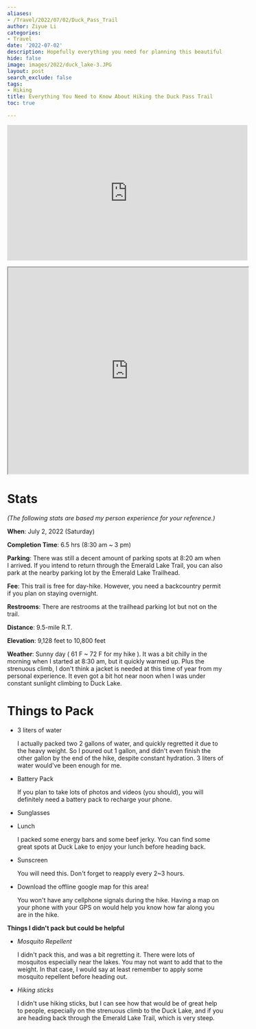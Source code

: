```yaml
---
aliases:
- /Travel/2022/07/02/Duck_Pass_Trail
author: Ziyue Li
categories:
- Travel
date: '2022-07-02'
description: Hopefully everything you need for planning this beautiful hike.
hide: false
image: images/2022/duck_lake-3.JPG
layout: post
search_exclude: false
tags:
- Hiking
title: Everything You Need to Know About Hiking the Duck Pass Trail
toc: true

---
```


<p align="center">
<iframe width="560" height="315" src="https://www.youtube.com/embed/-ot_spOmSYw" title="YouTube video player" frameborder="0" allow="accelerometer; autoplay; clipboard-write; encrypted-media; gyroscope; picture-in-picture" allowfullscreen></iframe>
</p>

<p align="center">
<iframe src="https://www.google.com/maps/d/u/2/embed?mid=1M6l2ixFe1cscCMejtJgwl2OIu28fRg8&ehbc=2E312F" width="560" height="480"></iframe>
</p>


# Stats

*(The following stats are based my person experience for your reference.)*

**When**: July 2, 2022 (Saturday)

**Completion Time**: 6.5 hrs (8:30 am ~ 3 pm)

**Parking**: There was still a decent amount of parking spots at 8:20 am when I arrived. If you intend to return through the Emerald Lake Trail, you can also park at the nearby parking lot by the Emerald Lake Trailhead.

**Fee**:
This trail is free for day-hike. However, you need a backcountry permit if you plan on staying overnight.

**Restrooms**:
There are restrooms at the trailhead parking lot but not on the trail.

**Distance**:
9.5-mile R.T.

**Elevation**:
9,128 feet to 10,800 feet

**Weather**:
Sunny day ( 61 F ~ 72 F for my hike ). It was a bit chilly in the morning when I started at 8:30 am, but it quickly warmed up. Plus the strenuous climb, I don't think a jacket is needed at this time of year from my personal experience. It even got a bit hot near noon when I was under constant sunlight climbing to Duck Lake.

# Things to Pack

- 3 liters of water

  I actually packed two 2 gallons of water, and quickly regretted it due to the heavy weight. So I poured out 1 gallon, and didn't even finish the other gallon by the end of the hike, despite constant hydration. 3 liters of water would've been enough for me.

- Battery Pack

  If you plan to take lots of photos and videos (you should), you will definitely need a battery pack to recharge your phone.

- Sunglasses

- Lunch

  I packed some energy bars and some beef jerky. You can find some great spots at Duck Lake to enjoy your lunch before heading back.

- Sunscreen

  You will need this. Don't forget to reapply every 2~3 hours.


- Download the offline google map for this area!

  You won't have any cellphone signals during the hike. Having a map on your phone with your GPS on would help you know how far along you are in the hike.

**Things I didn't pack but could be helpful**

- *Mosquito Repellent*

  I didn't pack this, and was a bit regretting it. There were lots of mosquitos especially near the lakes. You may not want to add that to the weight. In that case, I would say at least remember to apply some mosquito repellent before heading out.

- *Hiking sticks*

  I didn't use hiking sticks, but I can see how that would be of great help to people, especially on the strenuous climb to the Duck Lake, and if you are heading back through the Emerald Lake Trail, which is very steep.